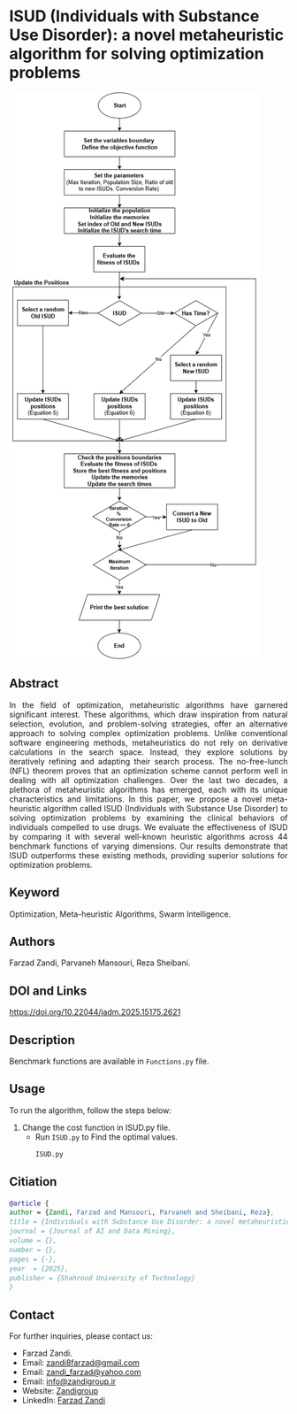 # ISUD (Individuals with Substance Use Disorder): a novel metaheuristic algorithm for solving optimization problems
![Graphical Abstract](https://github.com/Farzad-Zandi/ISUD/blob/main/Graphical%20Abstract.png)
## Abstract
<p align="justify">
In the field of optimization, metaheuristic algorithms have garnered significant interest. These algorithms, which draw inspiration from natural selection, evolution, and problem-solving strategies, offer an alternative approach to solving complex optimization problems. Unlike conventional software engineering methods, metaheuristics do not rely on derivative calculations in the search space. Instead, they explore solutions by iteratively refining and adapting their search process. The no-free-lunch (NFL) theorem proves that an optimization scheme cannot perform well in dealing with all optimization challenges. Over the last two decades, a plethora of metaheuristic algorithms has emerged, each with its unique characteristics and limitations. In this paper, we propose a novel meta-heuristic algorithm called ISUD (Individuals with Substance Use Disorder) to solving optimization problems by examining the clinical behaviors of individuals compelled to use drugs. We evaluate the effectiveness of ISUD by comparing it with several well-known heuristic algorithms across 44 benchmark functions of varying dimensions. Our results demonstrate that ISUD outperforms these existing methods, providing superior solutions for optimization problems.
</p>

## Keyword
Optimization, Meta-heuristic Algorithms, Swarm Intelligence.
## Authors
Farzad Zandi, Parvaneh Mansouri, Reza Sheibani.
## DOI and Links
https://doi.org/10.22044/jadm.2025.15175.2621
## Description
Benchmark functions are available in `Functions.py` file.
## Usage
To run the algorithm, follow the steps below:

1. Change the cost function in ISUD.py file.
   - Run `ISUD.py` to Find the optimal values.
     ```sh
     ISUD.py
     ```
## Citiation
```bibtex
@article {
author = {Zandi, Farzad and Mansouri, Parvaneh and Sheibani, Reza},
title = {Individuals with Substance Use Disorder: a novel metaheuristic algorithm for solving optimization problems},
journal = {Journal of AI and Data Mining},
volume = {},
number = {},
pages = {-},
year  = {2025},
publisher = {Shahrood University of Technology}
}
```
## Contact
For further inquiries, please contact us:
- Farzad Zandi.
- Email: [zandi8farzad@gmail.com](zandi8farzad@gmail.com)
- Email: [zandi_farzad@yahoo.com](zandi_farzad@yahoo.com)
- Email: [info@zandigroup.ir](info@zandigroup.ir)
- Website: [Zandigroup](https://Zandigroup.ir)
- LinkedIn: [Farzad Zandi](https://www.linkedin.com/in/farzad-zandi-86a37326a/)
